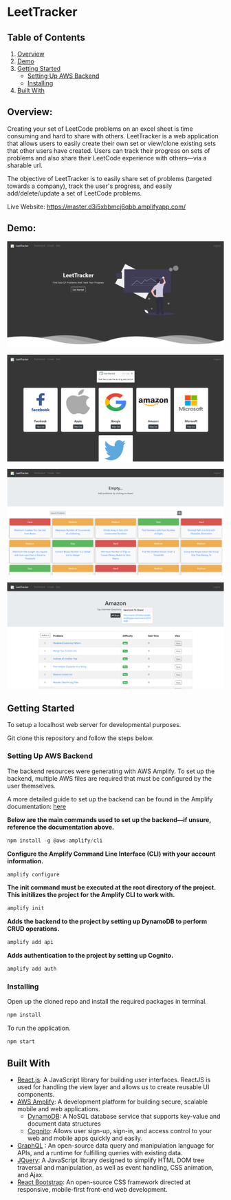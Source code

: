 # LeetTracker

## Table of Contents

1. [Overview](#overview)
2. [Demo](#demo)
3. [Getting Started](#getting-started)
   - [Setting Up AWS Backend](#setting-up-aws-backend)
   - [Installing](#installing)
4. [Built With](#built-with)

## Overview:

Creating your set of LeetCode problems on an excel sheet is time consuming and hard to share with others. LeetTracker is a web application that allows users to easily create their own set or view/clone existing sets that other users have created. Users can track their progress on sets of problems and also share their LeetCode experience with others—via a sharable url.

The objective of LeetTracker is to easily share set of problems (targeted towards a company), track the user's progress, and easily add/delete/update a set of LeetCode problems.

Live Website: https://master.d3i5xbbmcj6qbb.amplifyapp.com/

## Demo:

![DemoLanding](images/landing.png)

![DemoDashboard](images/dashboard.png)

![DemoCreate](images/create.png)

![DemoSet](images/set.png)

## Getting Started

To setup a localhost web server for developmental purposes.

Git clone this repository and follow the steps below.

### Setting Up AWS Backend

The backend resources were generating with AWS Amplify. To set up the backend, multiple AWS files are required that must be configured by the user themselves.

A more detailed guide to set up the backend can be found in the Amplify documentation: [here](https://aws-amplify.github.io/docs/cli-toolchain/quickstart?sdk=js)

**Below are the main commands used to set up the backend—if unsure, reference the documentation above.**

```javascript
npm install -g @aws-amplify/cli
```

**Configure the Amplify Command Line Interface (CLI) with your account information.**

```javascript
amplify configure
```

**The init command must be executed at the root directory of the project. This initilizes the project for the Amplify CLI to work with.**

```javascript
amplify init
```

**Adds the backend to the project by setting up DynamoDB to perform CRUD operations.**

```javascript
amplify add api
```

**Adds authentication to the project by setting up Cognito.**

```javascript
amplify add auth
```

### Installing

Open up the cloned repo and install the required packages in terminal.

```javascript
npm install
```

To run the application.

```javascript
npm start
```

## Built With

- [React.js](https://reactjs.org/): A JavaScript library for building user interfaces. ReactJS is used for handling the view layer and allows us to create reusable UI components.
- [AWS Amplify](https://aws.amazon.com/amplify/): A development platform for building secure, scalable mobile and web applications.
  - [DynamoDB](https://aws.amazon.com/dynamodb/): A NoSQL database service that supports key-value and document data structures
  - [Cognito](https://aws.amazon.com/cognito/): Allows user sign-up, sign-in, and access control to your web and mobile apps quickly and easily.
- [GraphQL](https://graphql.org/) : An open-source data query and manipulation language for APIs, and a runtime for fulfilling queries with existing data.
- [JQuery](https://jquery.com/): A JavaScript library designed to simplify HTML DOM tree traversal and manipulation, as well as event handling, CSS animation, and Ajax.
- [React Bootstrap](https://react-bootstrap.github.io/): An open-source CSS framework directed at responsive, mobile-first front-end web development.
